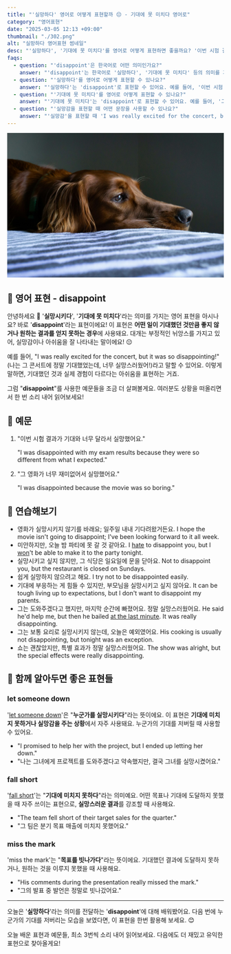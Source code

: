 ```yaml
---
title: "'실망하다' 영어로 어떻게 표현할까 😔 - 기대에 못 미치다 영어로"
category: "영어표현"
date: "2025-03-05 12:13 +09:00"
thumbnail: "./302.png"
alt: "실망하다 영어표현 썸네일"
desc: "'실망하다', '기대에 못 미치다'를 영어로 어떻게 표현하면 좋을까요? '이번 시험 결과가 기대와 너무 달라서 실망했어요.', '그 영화가 너무 재미없어서 실망했어요.' 등을 영어로 표현하는 법을 배워봅시다. 다양한 예문을 통해서 연습하고 본인의 표현으로 만들어 보세요."
faqs:
  - question: "'disappoint'은 한국어로 어떤 의미인가요?"
    answer: "'disappoint'는 한국어로 '실망하다', '기대에 못 미치다' 등의 의미를 가지고 있어요. 어떤 일이 기대했던 것만큼 좋지 않거나 원하는 결과를 얻지 못할 때 사용해요."
  - question: "'실망하다'를 영어로 어떻게 표현할 수 있나요?"
    answer: "'실망하다'는 'disappoint'로 표현할 수 있어요. 예를 들어, '이번 시험 결과가 기대와 너무 달라서 실망했어요'는 'I was disappointed with my exam results because they were so different from what I expected'로 말할 수 있어요."
  - question: "'기대에 못 미치다'를 영어로 어떻게 표현할 수 있나요?"
    answer: "'기대에 못 미치다'는 'disappoint'로 표현할 수 있어요. 예를 들어, '그 영화가 너무 재미없어서 실망했어요'는 'I was disappointed because the movie was so boring'로 말할 수 있어요."
  - question: "'실망감을 표현할 때 어떤 문장을 사용할 수 있나요?"
    answer: "'실망감'을 표현할 때 'I was really excited for the concert, but it was so disappointing!' 같은 문장을 사용할 수 있어요."
---
```


![축 쳐져있는 강아지](./302-1.jpg)

## 🌟 영어 표현 - disappoint

안녕하세요 👋 '**실망시키다**', '**기대에 못 미치다**'라는 의미를 가지는 영어 표현을 아시나요? 바로 '**disappoint**'라는 표현이에요! 이 표현은 **어떤 일이 기대했던 것만큼 좋지 않거나 원하는 결과를 얻지 못하는 경우**에 사용돼요. 대개는 부정적인 뉘앙스를 가지고 있어, 실망감이나 아쉬움을 잘 나타내는 말이에요! 😔

예를 들어, "I was really excited for the concert, but it was so disappointing!" (나는 그 콘서트에 정말 기대했었는데, 너무 실망스러웠어!)라고 말할 수 있어요. 이렇게 말하면, 기대했던 것과 실제 경험이 다르다는 아쉬움을 표현하는 거죠.

그럼 "**disappoint**"를 사용한 예문들을 조금 더 살펴볼게요. 여러분도 상황을 떠올리면서 한 번 소리 내어 읽어보세요!

## 📖 예문

1. "이번 시험 결과가 기대와 너무 달라서 실망했어요."

   "I was disappointed with my exam results because they were so different from what I expected."

2. "그 영화가 너무 재미없어서 실망했어요."

   "I was disappointed because the movie was so boring."

## 💬 연습해보기

<ul data-interactive-list>
  <li data-interactive-item>
    <span data-toggler>영화가 실망시키지 않기를 바래요; 일주일 내내 기다려왔거든요.</span>
    <span data-answer>I hope the movie isn't going to disappoint; I've been looking forward to it all week.</span>
  </li>
  <li data-interactive-item>
    <span data-toggler>미안하지만, 오늘 밤 파티에 못 갈 것 같아요.</span>
    <span data-answer>I <a href="/blog/in-english/392.hate/">hate</a> to disappoint you, but I <a href="/blog/in-english/456.win/">won</a>'t be able to make it to the party tonight.</span>
  </li>
  <li data-interactive-item>
    <span data-toggler>실망시키고 싶지 않지만, 그 식당은 일요일에 문을 닫아요.</span>
    <span data-answer>Not to disappoint you, but the restaurant is closed on Sundays.</span>
  </li>
  <li data-interactive-item>
    <span data-toggler>쉽게 실망하지 않으려고 해요.</span>
    <span data-answer>I try not to be disappointed easily.</span>
  </li>
  <li data-interactive-item>
    <span data-toggler>기대에 부응하는 게 힘들 수 있지만, 부모님을 실망시키고 싶지 않아요.</span>
    <span data-answer>It can be tough living up to expectations, but I don't want to disappoint my parents.</span>
  </li>
  <li data-interactive-item>
    <span data-toggler>그는 도와주겠다고 했지만, 마지막 순간에 빠졌어요. 정말 실망스러웠어요.</span>
    <span data-answer>He said he'd help me, but then he bailed <a href="/blog/in-english/221.at-the-last-minute/">at the last minute</a>. It was really disappointing.</span>
  </li>
  <li data-interactive-item>
    <span data-toggler>그는 보통 요리로 실망시키지 않는데, 오늘은 예외였어요.</span>
    <span data-answer>His cooking is usually not disappointing, but tonight was an exception.</span>
  </li>
  <li data-interactive-item>
    <span data-toggler>쇼는 괜찮았지만, 특별 효과가 정말 실망스러웠어요.</span>
    <span data-answer>The show was alright, but the special effects were really disappointing.</span>
  </li>
</ul>

## 🤝 함께 알아두면 좋은 표현들

### let someone down

'[let someone down](/blog/in-english/120.let-someone-down/)'은 "**누군가를 실망시키다**"라는 뜻이에요. 이 표현은 **기대에 미치지 못하거나 실망감을 주는 상황**에서 자주 사용돼요. 누군가의 기대를 저버릴 때 사용할 수 있어요.

- "I promised to help her with the project, but I ended up letting her down."
- "나는 그녀에게 프로젝트를 도와주겠다고 약속했지만, 결국 그녀를 실망시켰어요."

### fall short

'[fall short](/blog/in-english/284.fall-short/)'는 "**기대에 미치지 못하다**"라는 의미예요. 어떤 목표나 기대에 도달하지 못했을 때 자주 쓰이는 표현으로, **실망스러운 결과**를 강조할 때 사용해요.

- "The team fell short of their target sales for the quarter."
- "그 팀은 분기 목표 매출에 미치지 못했어요."

### miss the mark

'miss the mark'는 "**목표를 빗나가다**"라는 뜻이에요. 기대했던 결과에 도달하지 못하거나, 원하는 것을 이루지 못했을 때 사용해요.

- "His comments during the presentation really missed the mark."
- "그의 발표 중 발언은 정말로 빗나갔어요."

---

오늘은 '**실망하다**'라는 의미를 전달하는 '**disappoint**'에 대해 배워봤어요. 다음 번에 누군가의 기대를 저버리는 모습을 보였다면, 이 표현을 한번 활용해 보세요. 😊

오늘 배운 표현과 예문들, 최소 3번씩 소리 내어 읽어보세요. 다음에도 더 재밌고 유익한 표현으로 찾아올게요!
